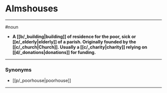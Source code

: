 # Almshouses
---
#noun
- **A [[b/_building|building]] of residence for the poor, sick or [[e/_elderly|elderly]] of a parish. Originally founded by the [[c/_church|Church]]. Usually a [[c/_charity|charity]] relying on [[d/_donations|donations]] for funding.**
---
### Synonyms
- [[p/_poorhouse|poorhouse]]
---
